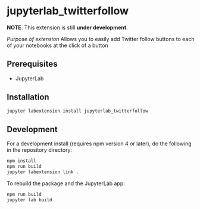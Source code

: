 # jupyterlab_twitterfollow

**NOTE**: This extension is still **under development**.


*Purpose of extension*
Allows you to easily add Twitter follow buttons to each of your notebooks at the click of a button


## Prerequisites

* JupyterLab

## Installation

```bash
jupyter labextension install jupyterlab_twitterfollow
```

## Development

For a development install (requires npm version 4 or later), do the following in the repository directory:

```bash
npm install
npm run build
jupyter labextension link .
```

To rebuild the package and the JupyterLab app:

```bash
npm run build
jupyter lab build
```
